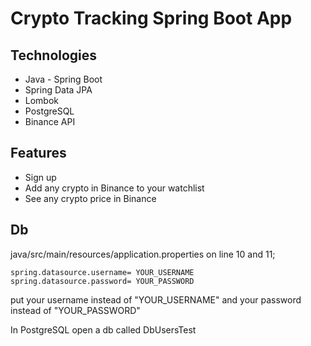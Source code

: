 # Crypto Tracking Spring Boot App

## Technologies

* Java - Spring Boot
* Spring Data JPA
* Lombok
* PostgreSQL
* Binance API

## Features

* Sign up
* Add any crypto in Binance to your watchlist
* See any crypto price in Binance

## Db

java/src/main/resources/application.properties on line 10 and 11;

```properties
spring.datasource.username= YOUR_USERNAME
spring.datasource.password= YOUR_PASSWORD
```

put your username instead of "YOUR_USERNAME" and your password instead of "YOUR_PASSWORD"

In PostgreSQL open a db called DbUsersTest
